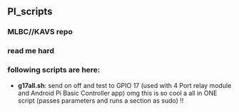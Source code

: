 ## PI_scripts 


### MLBC//KAVS repo
### read me hard

### following scripts are here: 

  * **g17all.sh**: send on off and test to GPIO 17 (used with 4 Port relay module and Android Pi Basic Controller app) 
  omg this is so cool a all in ONE script (passes parameters and runs a section as sudo) !!
  